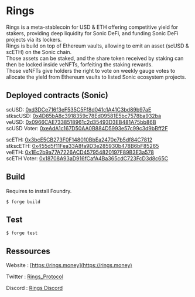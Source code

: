 # Rings

Rings is a meta-stablecoin for USD & ETH offering competitive yield for stakers, providing deep liquidity for Sonic DeFi, and funding Sonic DeFi projects via its lockers.  
Rings is build on top of Ethereum vaults, allowing to emit an asset (scUSD & scETH) on the Sonic chain.  
Those assets can be staked, and the share token received by staking can then be locked inside veNFTs, forfeiting the staking rewards.  
Those veNFTs give holders the right to vote on weekly gauge votes to allocate the yield from Ethereum vaults to listed Sonic ecosystem projects.  


## Deployed contracts (Sonic)

scUSD: [0xd3DCe716f3eF535C5Ff8d041c1A41C3bd89b97aE](https://sonicscan.org/address/0xd3DCe716f3eF535C5Ff8d041c1A41C3bd89b97aE)  
stkscUSD: [0x4D85bA8c3918359c78Ed09581E5bc7578ba932ba](https://sonicscan.org/address/0x4D85bA8c3918359c78Ed09581E5bc7578ba932ba)  
veUSD: [0x0966CAE7338518961c2d35493D3EB481A75bb86B](https://sonicscan.org/address/0x0966CAE7338518961c2d35493D3EB481A75bb86B)  
scUSD Voter: [0xeAdA1c167D50AA0B884D5993e57c99c3d9bBff2F](https://sonicscan.org/address/0xeAdA1c167D50AA0B884D5993e57c99c3d9bBff2F)  

scETH: [0x3bcE5CB273F0F148010BbEa2470e7b5df84C7812](https://sonicscan.org/address/0x3bcE5CB273F0F148010BbEa2470e7b5df84C7812)  
stkscETH: [0x455d5f11Fea33A8fa9D3e285930b478B6bF85265](https://sonicscan.org/address/0x455d5f11Fea33A8fa9D3e285930b478B6bF85265)  
veETH: [0x1Ec2b9a77A7226ACD457954820197F89B3E3a578](https://sonicscan.org/address/0x1Ec2b9a77A7226ACD457954820197F89B3E3a578)  
scETH Voter: [0x18708A93aD916fCafA4Ba365cdC723FcD3d8c65C](https://sonicscan.org/address/0x18708A93aD916fCafA4Ba365cdC723FcD3d8c65C)  

## Build

Requires to install Foundry.  

```shell
$ forge build
```

## Test

```shell
$ forge test
```

## Ressources

Website : [https://rings.money](https://rings.money)

Twitter : [Rings_Protocol](https://x.com/Rings_Protocol)

Discord : [Rings Discord](https://discord.com/invite/5dy4wfWxWU)
